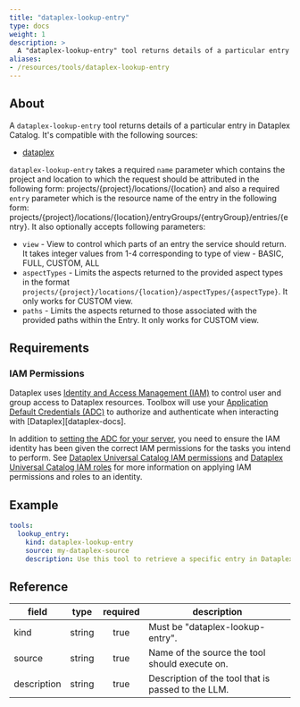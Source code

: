 ```yaml
---
title: "dataplex-lookup-entry"
type: docs
weight: 1
description: > 
  A "dataplex-lookup-entry" tool returns details of a particular entry in Dataplex Catalog.
aliases:
- /resources/tools/dataplex-lookup-entry
---
```


## About

A `dataplex-lookup-entry` tool returns details of a particular entry in Dataplex
Catalog. It's compatible with the following sources:

- [dataplex](../sources/dataplex.md)

`dataplex-lookup-entry` takes a required `name` parameter which contains the
project and location to which the request should be attributed in the following
form: projects/{project}/locations/{location} and also a required `entry`
parameter which is the resource name of the entry in the following form:
projects/{project}/locations/{location}/entryGroups/{entryGroup}/entries/{entry}.
It also optionally accepts following parameters:
  - `view` - View to control which parts of an entry the service should return.
    It takes integer values from 1-4 corresponding to type of view - BASIC,
    FULL, CUSTOM, ALL
  - `aspectTypes` - Limits the aspects returned to the provided aspect types in
    the format
    `projects/{project}/locations/{location}/aspectTypes/{aspectType}`. It only
    works for CUSTOM view.
  - `paths` - Limits the aspects returned to those associated with the provided
    paths within the Entry. It only works for CUSTOM view.

## Requirements

### IAM Permissions

Dataplex uses [Identity and Access Management (IAM)][iam-overview] to control
user and group access to Dataplex resources. Toolbox will use your 
[Application Default Credentials (ADC)][adc] to authorize and authenticate when 
interacting with [Dataplex][dataplex-docs].

In addition to [setting the ADC for your server][set-adc], you need to ensure
the IAM identity has been given the correct IAM permissions for the tasks you
intend to perform. See [Dataplex Universal Catalog IAM permissions][iam-permissions] 
and [Dataplex Universal Catalog IAM roles][iam-roles] for more information on
applying IAM permissions and roles to an identity.

[iam-overview]: https://cloud.google.com/dataplex/docs/iam-and-access-control
[adc]: https://cloud.google.com/docs/authentication#adc
[set-adc]: https://cloud.google.com/docs/authentication/provide-credentials-adc
[iam-permissions]: https://cloud.google.com/dataplex/docs/iam-permissions
[iam-roles]: https://cloud.google.com/dataplex/docs/iam-roles

## Example

```yaml
tools:
  lookup_entry:
    kind: dataplex-lookup-entry
    source: my-dataplex-source
    description: Use this tool to retrieve a specific entry in Dataplex Catalog.
```

## Reference

| **field**   | **type** | **required** | **description**                                    |
|-------------|:--------:|:------------:|----------------------------------------------------|
| kind        |  string  |     true     | Must be "dataplex-lookup-entry".                   |
| source      |  string  |     true     | Name of the source the tool should execute on.     |
| description |  string  |     true     | Description of the tool that is passed to the LLM. |